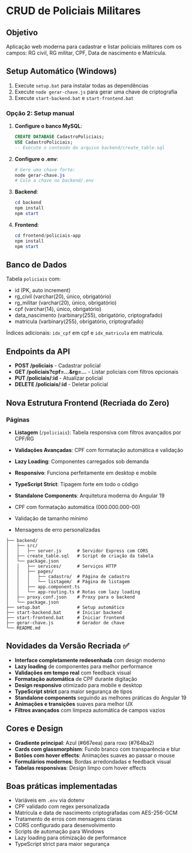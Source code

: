 # CRUD de Policiais Militares

## Objetivo
Aplicação web moderna para cadastrar e listar policiais militares com os campos: RG civil, RG militar, CPF, Data de nascimento e Matrícula.


## Setup Automático (Windows)
1. Execute `setup.bat` para instalar todas as dependências
2. Execute `node gerar-chave.js` para gerar uma chave de criptografia
5. Execute `start-backend.bat` e `start-frontend.bat`

### Opção 2: Setup manual

1. **Configure o banco MySQL**:
   ```sql
   CREATE DATABASE CadastroPoliciais;
   USE CadastroPoliciais;
   -- Execute o conteúdo do arquivo backend/create_table.sql
   ```

2. **Configure o .env**:
   ```powershell
   # Gere uma chave forte:
   node gerar-chave.js
   # Cole a chave no backend/.env
   ```

3. **Backend**:
   ```powershell
   cd backend
   npm install
   npm start
   ```

4. **Frontend**:
   ```powershell
   cd frontend/policiais-app
   npm install
   npm start
   ```

## Banco de Dados
Tabela `policiais` com:
- id (PK, auto increment)
- rg_civil (varchar(20), único, obrigatório)
- rg_militar (varchar(20), único, obrigatório)
- cpf (varchar(14), único, obrigatório)
- data_nascimento (varbinary(255), obrigatório, criptografado)
- matricula (varbinary(255), obrigatório, criptografado)

Índices adicionais: `idx_cpf` em cpf e `idx_matricula` em matricula.

## Endpoints da API
- **POST /policiais** - Cadastrar policial
- **GET /policiais?cpf=...&rg=...** - Listar policiais com filtros opcionais
- **PUT /policiais/:id** - Atualizar policial
- **DELETE /policiais/:id** - Deletar policial 

## Nova Estrutura Frontend (Recriada do Zero)

### Páginas
- **Listagem** (`/policiais`): Tabela responsiva com filtros avançados por CPF/RG
- **Validações Avançadas**: CPF com formatação automática e validação
- **Lazy Loading**: Componentes carregados sob demanda
- **Responsivo**: Funciona perfeitamente em desktop e mobile
- **TypeScript Strict**: Tipagem forte em todo o código
- **Standalone Components**: Arquitetura moderna do Angular 19

- CPF com formatação automática (000.000.000-00)
- Validação de tamanho mínimo
- Mensagens de erro personalizadas
```
├── backend/
│   ├── src/
│   │   ├── server.js      # Servidor Express com CORS
│   ├── create_table.sql   # Script de criação da tabela
│   └── package.json
│   │   ├── services/      # Serviços HTTP
│   │   ├── pages/
│   │   │   ├── cadastro/  # Página de cadastro
│   │   │   └── listagem/  # Página de listagem
│   │   ├── app.component.ts
│   │   └── app-routing.ts # Rotas com lazy loading
│   ├── proxy.conf.json    # Proxy para o backend
│   └── package.json
├── setup.bat              # Setup automático
├── start-backend.bat      # Iniciar backend
├── start-frontend.bat     # Iniciar frontend
├── gerar-chave.js         # Gerador de chave
└── README.md
```

## Novidades da Versão Recriada ✅
- **Interface completamente redesenhada** com design moderno
- **Lazy loading** de componentes para melhor performance
- **Validações em tempo real** com feedback visual
- **Formatação automática** de CPF durante digitação
- **Design responsivo** otimizado para mobile e desktop
- **TypeScript strict** para maior segurança de tipos
- **Standalone components** seguindo as melhores práticas do Angular 19
- **Animações e transições** suaves para melhor UX
- **Filtros avançados** com limpeza automática de campos vazios

## Cores e Design
- **Gradiente principal**: Azul (#667eea) para roxo (#764ba2)
- **Cards com glassmorphism**: Fundo branco com transparência e blur
- **Botões com hover effects**: Animações suaves ao passar o mouse
- **Formulários modernos**: Bordas arredondadas e feedback visual
- **Tabelas responsivas**: Design limpo com hover effects

## Boas práticas implementadas
- Variáveis em `.env` via dotenv
- CPF validado com regex personalizada
- Matrícula e data de nascimento criptografadas com AES-256-GCM
- Tratamento de erros com mensagens claras
- CORS configurado para desenvolvimento
- Scripts de automação para Windows
- Lazy loading para otimização de performance
- TypeScript strict para maior segurança
